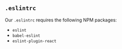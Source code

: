 ## `.eslintrc`

Our `.eslintrc` requires the following NPM packages:

- `eslint`
- `babel-eslint`
- `eslint-plugin-react`
